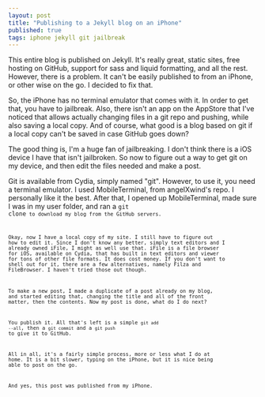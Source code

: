 ```yaml
---
layout: post
title: "Publishing to a Jekyll blog on an iPhone"
published: true
tags: iphone jekyll git jailbreak
---
```


This entire blog is published on Jekyll. It's really great, static sites, free hosting on GitHub, support for sass and liquid formatting, and all the rest. However, there is a problem. It can't be easily published to from an iPhone, or other wise on the go. I decided to fix that. 

So, the iPhone has no terminal emulator that comes with it. In order to get that, you have to jailbreak. Also, there isn't an app on the AppStore that I've noticed that allows actually changing files in a git repo and pushing, while also saving a local copy. And of course, what good is a blog based on git if a local copy can't be saved in case GitHub goes down?

The good thing is, I'm a huge fan of jailbreaking. I don't think there is a iOS device I have that isn't jailbroken. So now to figure out a way to get git on my device, and then edit the files needed and make a post. 

Git is available from Cydia, simply named "git". However, to use it, you need a terminal emulator. I used MobileTerminal, from angelXwind's repo. I personally like it the best. After that, I opened up MobileTerminal, made sure I was in my user folder, and ran a <code>git clone<code> to download my blog from the GitHub servers. 

Okay, now I have a local copy of my site. I still have to figure out how to edit it. Since I don't know any better, simply text editors and I already owned iFile, I might as well use that. iFile is a file browser for iOS, available on Cydia, that has built in text editors and viewer for tons of other file formats. It does cost money. If you don't want to shell out for it, there are a few alternatives, namely Filza and FileBrowser. I haven't tried those out though. 

To make a new post, I made a duplicate of a post already on my blog, and started editing that, changing the title and all of the front matter, then the contents. Now my post is done, what do I do next?

You publish it. All that's left is a simple <code>git add --all</code>, then a <code>git commit</code> and a <code>git push</code> to give it to GitHub. 

All in all, it's a fairly simple process, more or less what I do at home. It is a bit slower, typing on the iPhone, but it is nice being able to post on the go. 

And yes, this post was published from my iPhone. 